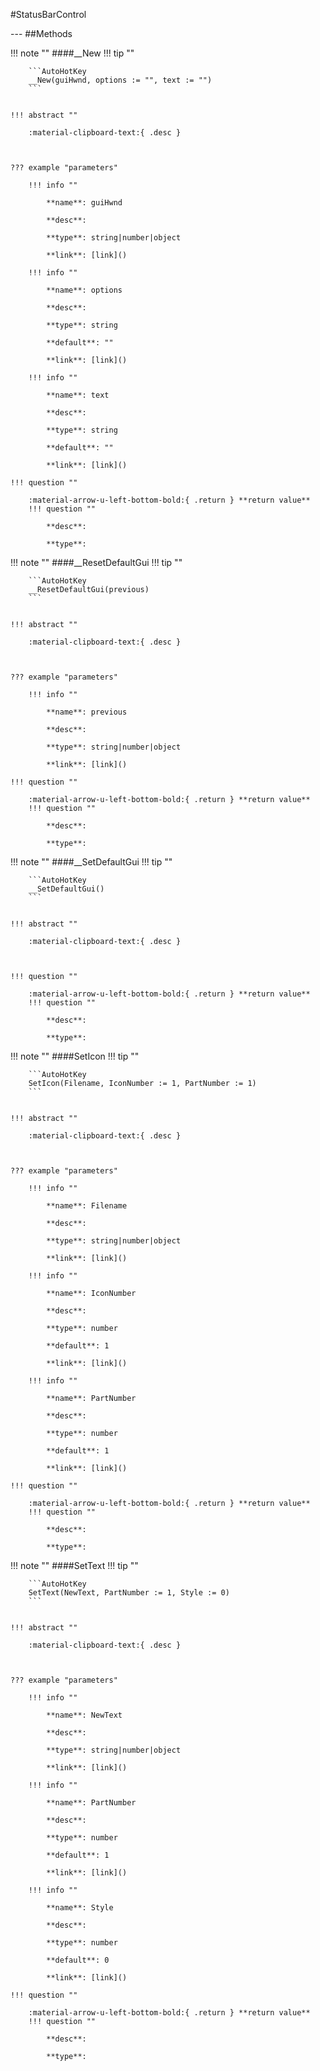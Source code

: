 #StatusBarControl
<figure markdown="1">

</figure>
---
##Methods

!!! note ""
    ####__New
    !!! tip ""

        ```AutoHotKey
        __New(guiHwnd, options := "", text := "")
        ```


    !!! abstract ""

        :material-clipboard-text:{ .desc } 



    ??? example "parameters"

        !!! info ""

            **name**: guiHwnd

            **desc**: 

            **type**: string|number|object

            **link**: [link]()

        !!! info ""

            **name**: options

            **desc**: 

            **type**: string

            **default**: ""

            **link**: [link]()

        !!! info ""

            **name**: text

            **desc**: 

            **type**: string

            **default**: ""

            **link**: [link]()

    !!! question ""

        :material-arrow-u-left-bottom-bold:{ .return } **return value**
        !!! question ""

            **desc**: 

            **type**: 

!!! note ""
    ####__ResetDefaultGui
    !!! tip ""

        ```AutoHotKey
        __ResetDefaultGui(previous)
        ```


    !!! abstract ""

        :material-clipboard-text:{ .desc } 



    ??? example "parameters"

        !!! info ""

            **name**: previous

            **desc**: 

            **type**: string|number|object

            **link**: [link]()

    !!! question ""

        :material-arrow-u-left-bottom-bold:{ .return } **return value**
        !!! question ""

            **desc**: 

            **type**: 

!!! note ""
    ####__SetDefaultGui
    !!! tip ""

        ```AutoHotKey
        __SetDefaultGui()
        ```


    !!! abstract ""

        :material-clipboard-text:{ .desc } 



    !!! question ""

        :material-arrow-u-left-bottom-bold:{ .return } **return value**
        !!! question ""

            **desc**: 

            **type**: 

!!! note ""
    ####SetIcon
    !!! tip ""

        ```AutoHotKey
        SetIcon(Filename, IconNumber := 1, PartNumber := 1)
        ```


    !!! abstract ""

        :material-clipboard-text:{ .desc } 



    ??? example "parameters"

        !!! info ""

            **name**: Filename

            **desc**: 

            **type**: string|number|object

            **link**: [link]()

        !!! info ""

            **name**: IconNumber

            **desc**: 

            **type**: number

            **default**: 1

            **link**: [link]()

        !!! info ""

            **name**: PartNumber

            **desc**: 

            **type**: number

            **default**: 1

            **link**: [link]()

    !!! question ""

        :material-arrow-u-left-bottom-bold:{ .return } **return value**
        !!! question ""

            **desc**: 

            **type**: 

!!! note ""
    ####SetText
    !!! tip ""

        ```AutoHotKey
        SetText(NewText, PartNumber := 1, Style := 0)
        ```


    !!! abstract ""

        :material-clipboard-text:{ .desc } 



    ??? example "parameters"

        !!! info ""

            **name**: NewText

            **desc**: 

            **type**: string|number|object

            **link**: [link]()

        !!! info ""

            **name**: PartNumber

            **desc**: 

            **type**: number

            **default**: 1

            **link**: [link]()

        !!! info ""

            **name**: Style

            **desc**: 

            **type**: number

            **default**: 0

            **link**: [link]()

    !!! question ""

        :material-arrow-u-left-bottom-bold:{ .return } **return value**
        !!! question ""

            **desc**: 

            **type**: 

